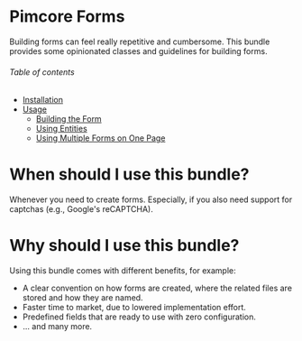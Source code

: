 # Pimcore Forms
Building forms can feel really repetitive and cumbersome. This bundle provides some opinionated classes and guidelines
for building forms.

###### Table of contents
- [Installation](/documentation/10_installation.md)
- [Usage](/documentation/30_usage.md)
    - [Building the Form](/documentation/30_usage.md#building-the-form)
    - [Using Entities](/documentation/30_usage.md#using-entities)
    - [Using Multiple Forms on One Page](/documentation/30_usage.md#using-multiple-forms-on-one-page)

# When should I use this bundle?
Whenever you need to create forms. Especially, if you also need support for captchas (e.g., Google's reCAPTCHA).

# Why should I use this bundle?
Using this bundle comes with different benefits, for example:
- A clear convention on how forms are created, where the related files are stored and how they are named.
- Faster time to market, due to lowered implementation effort.
- Predefined fields that are ready to use with zero configuration.
- ... and many more.
